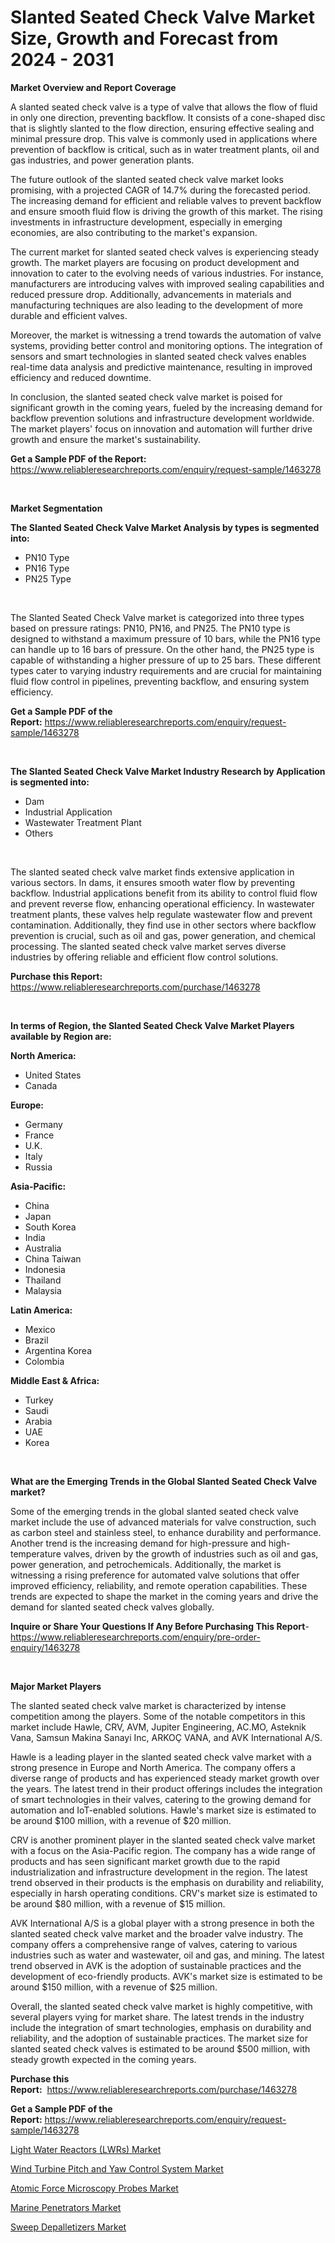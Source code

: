 <p><h1>Slanted Seated Check Valve Market Size, Growth and Forecast from 2024 - 2031</h1></p><p><strong>Market Overview and Report Coverage</strong></p>
<p><p>A slanted seated check valve is a type of valve that allows the flow of fluid in only one direction, preventing backflow. It consists of a cone-shaped disc that is slightly slanted to the flow direction, ensuring effective sealing and minimal pressure drop. This valve is commonly used in applications where prevention of backflow is critical, such as in water treatment plants, oil and gas industries, and power generation plants.</p><p>The future outlook of the slanted seated check valve market looks promising, with a projected CAGR of 14.7% during the forecasted period. The increasing demand for efficient and reliable valves to prevent backflow and ensure smooth fluid flow is driving the growth of this market. The rising investments in infrastructure development, especially in emerging economies, are also contributing to the market's expansion.</p><p>The current market for slanted seated check valves is experiencing steady growth. The market players are focusing on product development and innovation to cater to the evolving needs of various industries. For instance, manufacturers are introducing valves with improved sealing capabilities and reduced pressure drop. Additionally, advancements in materials and manufacturing techniques are also leading to the development of more durable and efficient valves.</p><p>Moreover, the market is witnessing a trend towards the automation of valve systems, providing better control and monitoring options. The integration of sensors and smart technologies in slanted seated check valves enables real-time data analysis and predictive maintenance, resulting in improved efficiency and reduced downtime.</p><p>In conclusion, the slanted seated check valve market is poised for significant growth in the coming years, fueled by the increasing demand for backflow prevention solutions and infrastructure development worldwide. The market players' focus on innovation and automation will further drive growth and ensure the market's sustainability.</p></p>
<p><strong>Get a Sample PDF of the Report:</strong> <a href="https://www.reliableresearchreports.com/enquiry/request-sample/1463278">https://www.reliableresearchreports.com/enquiry/request-sample/1463278</a></p>
<p>&nbsp;</p>
<p><strong>Market Segmentation</strong></p>
<p><strong>The Slanted Seated Check Valve Market Analysis by types is segmented into:</strong></p>
<p><ul><li>PN10 Type</li><li>PN16 Type</li><li>PN25 Type</li></ul></p>
<p>&nbsp;</p>
<p><p>The Slanted Seated Check Valve market is categorized into three types based on pressure ratings: PN10, PN16, and PN25. The PN10 type is designed to withstand a maximum pressure of 10 bars, while the PN16 type can handle up to 16 bars of pressure. On the other hand, the PN25 type is capable of withstanding a higher pressure of up to 25 bars. These different types cater to varying industry requirements and are crucial for maintaining fluid flow control in pipelines, preventing backflow, and ensuring system efficiency.</p></p>
<p><strong>Get a Sample PDF of the Report:</strong>&nbsp;<a href="https://www.reliableresearchreports.com/enquiry/request-sample/1463278">https://www.reliableresearchreports.com/enquiry/request-sample/1463278</a></p>
<p>&nbsp;</p>
<p><strong>The Slanted Seated Check Valve Market Industry Research by Application is segmented into:</strong></p>
<p><ul><li>Dam</li><li>Industrial Application</li><li>Wastewater Treatment Plant</li><li>Others</li></ul></p>
<p>&nbsp;</p>
<p><p>The slanted seated check valve market finds extensive application in various sectors. In dams, it ensures smooth water flow by preventing backflow. Industrial applications benefit from its ability to control fluid flow and prevent reverse flow, enhancing operational efficiency. In wastewater treatment plants, these valves help regulate wastewater flow and prevent contamination. Additionally, they find use in other sectors where backflow prevention is crucial, such as oil and gas, power generation, and chemical processing. The slanted seated check valve market serves diverse industries by offering reliable and efficient flow control solutions.</p></p>
<p><strong>Purchase this Report:</strong>&nbsp; <a href="https://www.reliableresearchreports.com/purchase/1463278">https://www.reliableresearchreports.com/purchase/1463278</a></p>
<p>&nbsp;</p>
<p><strong>In terms of Region, the Slanted Seated Check Valve Market Players available by Region are:</strong></p>
<p>
    <p> <strong> North America: </strong>
        <ul>
            <li>United States</li>
            <li>Canada</li>
        </ul>
        </p> 
    <p> <strong> Europe: </strong>
        <ul>
            <li>Germany</li>
            <li>France</li>
            <li>U.K.</li>
            <li>Italy</li>
            <li>Russia</li>
        </ul>
        </p> 
    <p> <strong> Asia-Pacific: </strong>
        <ul>
            <li>China</li>
            <li>Japan</li>
            <li>South Korea</li>
            <li>India</li>
            <li>Australia</li>
            <li>China Taiwan</li>
            <li>Indonesia</li>
            <li>Thailand</li>
            <li>Malaysia</li>
        </ul>
        </p> 
    <p> <strong> Latin America: </strong>
        <ul>
            <li>Mexico</li>
            <li>Brazil</li>
            <li>Argentina Korea</li>
            <li>Colombia</li>
        </ul>
        </p> 
    <p> <strong> Middle East & Africa: </strong>
        <ul>
            <li>Turkey</li>
            <li>Saudi</li>
            <li>Arabia</li>
            <li>UAE</li>
            <li>Korea</li>
        </ul>
    </p>
    </p>
<p>&nbsp;</p>
<p><strong>What are the Emerging Trends in the Global Slanted Seated Check Valve market?</strong></p>
<p><p>Some of the emerging trends in the global slanted seated check valve market include the use of advanced materials for valve construction, such as carbon steel and stainless steel, to enhance durability and performance. Another trend is the increasing demand for high-pressure and high-temperature valves, driven by the growth of industries such as oil and gas, power generation, and petrochemicals. Additionally, the market is witnessing a rising preference for automated valve solutions that offer improved efficiency, reliability, and remote operation capabilities. These trends are expected to shape the market in the coming years and drive the demand for slanted seated check valves globally.</p></p>
<p><strong>Inquire or Share Your Questions If Any Before Purchasing This Report</strong>- <a href="https://www.reliableresearchreports.com/enquiry/pre-order-enquiry/1463278">https://www.reliableresearchreports.com/enquiry/pre-order-enquiry/1463278</a></p>
<p>&nbsp;</p>
<p><strong>Major Market Players</strong></p>
<p><p>The slanted seated check valve market is characterized by intense competition among the players. Some of the notable competitors in this market include Hawle, CRV, AVM, Jupiter Engineering, AC.MO, Asteknik Vana, Samsun Makina Sanayi Inc, ARKOÇ VANA, and AVK International A/S. </p><p>Hawle is a leading player in the slanted seated check valve market with a strong presence in Europe and North America. The company offers a diverse range of products and has experienced steady market growth over the years. The latest trend in their product offerings includes the integration of smart technologies in their valves, catering to the growing demand for automation and IoT-enabled solutions. Hawle's market size is estimated to be around $100 million, with a revenue of $20 million.</p><p>CRV is another prominent player in the slanted seated check valve market with a focus on the Asia-Pacific region. The company has a wide range of products and has seen significant market growth due to the rapid industrialization and infrastructure development in the region. The latest trend observed in their products is the emphasis on durability and reliability, especially in harsh operating conditions. CRV's market size is estimated to be around $80 million, with a revenue of $15 million.</p><p>AVK International A/S is a global player with a strong presence in both the slanted seated check valve market and the broader valve industry. The company offers a comprehensive range of valves, catering to various industries such as water and wastewater, oil and gas, and mining. The latest trend observed in AVK is the adoption of sustainable practices and the development of eco-friendly products. AVK's market size is estimated to be around $150 million, with a revenue of $25 million.</p><p>Overall, the slanted seated check valve market is highly competitive, with several players vying for market share. The latest trends in the industry include the integration of smart technologies, emphasis on durability and reliability, and the adoption of sustainable practices. The market size for slanted seated check valves is estimated to be around $500 million, with steady growth expected in the coming years.</p></p>
<p><strong>Purchase this Report:</strong>&nbsp;&nbsp;<a href="https://www.reliableresearchreports.com/purchase/1463278">https://www.reliableresearchreports.com/purchase/1463278</a></p>
<p></p>
<p><strong>Get a Sample PDF of the Report:</strong>&nbsp;<a href="https://www.reliableresearchreports.com/enquiry/request-sample/1463278">https://www.reliableresearchreports.com/enquiry/request-sample/1463278</a></p>
<p><p><a href="https://github.com/PeterParrish5/Market-Research-Report-List-2/blob/main/light-water-reactors-lwrs-market.md">Light Water Reactors (LWRs) Market</a></p><p><a href="https://github.com/WillieWoodard/Market-Research-Report-List-2/blob/main/wind-turbine-pitch-and-yaw-control-system-market.md">Wind Turbine Pitch and Yaw Control System Market</a></p><p><a href="https://github.com/BryceTownsendr/Market-Research-Report-List-2/blob/main/atomic-force-microscopy-probes-market.md">Atomic Force Microscopy Probes Market</a></p><p><a href="https://github.com/CliffMedina6/Market-Research-Report-List-2/blob/main/marine-penetrators-market.md">Marine Penetrators Market</a></p><p><a href="https://github.com/RickHolmes3/Market-Research-Report-List-2/blob/main/sweep-depalletizers-market.md">Sweep Depalletizers Market</a></p></p>
